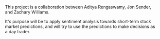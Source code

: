This project is a collaboration between Aditya Rengaswamy, Jon Sender, and Zachary Williams.

It's purpose will be to apply sentiment analysis towards short-term stock market predictions, and will try to use the predictions to make decisions as a day trader.
